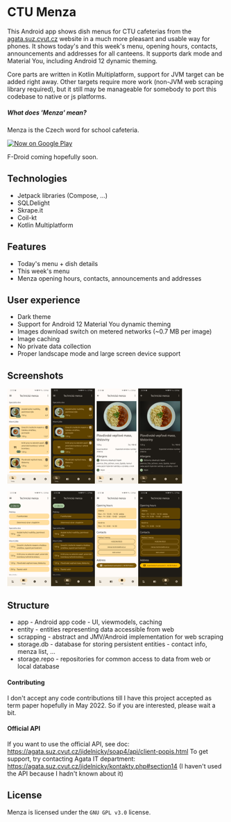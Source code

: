 # CTU Menza

This Android app shows dish menus for CTU cafeterias from the [agata.suz.cvut.cz](https://agata.suz.cvut.cz/) website in a much more pleasant and usable way for phones. It shows today's and this week's menu, opening hours, contacts, announcements and addresses for all canteens. It supports dark mode and Material You, including Android 12 dynamic theming.

Core parts are written in Kotlin Multiplatform, support for JVM target can be added right away. Other targets require more work (non-JVM web scraping library required), but it still may be manageable for somebody to port this codebase to native or js platforms.

##### What does 'Menza' mean?

Menza is the Czech word for school cafeteria.

[<img alt='Now on Google Play' height="80px" src='https://play.google.com/intl/en_us/badges/static/images/badges/en_badge_web_generic.png'/>](https://play.google.com/store/apps/details?id=cz.lastaapps.menza&utm_source=github)

F-Droid coming hopefully soon.



## Technologies

- Jetpack libraries (Compose, ...)
- SQLDelight
- Skrape.it
- Coil-kt
- Kotlin Multiplatform



## Features

- Today's menu + dish details
- This week's menu
- Menza opening hours, contacts, announcements and addresses

## User experience

- Dark theme
- Support for Android 12 Material You dynamic theming
- Images download switch on metered networks (~0.7 MB per image)
- Image caching
- No private data collection
- Proper landscape mode and large screen device support



## Screenshots

<img src="fastlane/metadata/android/en-US/images/phoneScreenshots/1_en-US.png" alt="today dish menu" style="width:20%;"/><img src="fastlane/metadata/android/en-US/images/phoneScreenshots/2_en-US.png" alt="today dish menu dark" style="width:20%;"/><img src="fastlane/metadata/android/en-US/images/phoneScreenshots/3_en-US.png" alt="dish detail" style="width:20%;"/><img src="fastlane/metadata/android/en-US/images/phoneScreenshots/4_en-US.png" alt="dish detail dark" style="width:20%;"/>

<img src="fastlane/metadata/android/en-US/images/phoneScreenshots/5_en-US.png" alt="week dish menu dark" style="width:20%;"/><img src="fastlane/metadata/android/en-US/images/phoneScreenshots/6_en-US.png" alt="week dish menu" style="width:20%;"/><img src="fastlane/metadata/android/en-US/images/phoneScreenshots/7_en-US.png" alt="info page dark" style="width:20%;"/><img src="fastlane/metadata/android/en-US/images/phoneScreenshots/8_en-US.png" alt="info page" style="width:20%;"/>



## Structure

- app - Android app code - UI, viewmodels, caching
- entity - entities representing data accessible from web
- scrapping - abstract and JMV/Android implementation for web scraping
- storage.db - database for storing persistent entities - contact info, menza list, ...
- storage.repo - repositories for common access to data from web or local database



#### Contributing

I don't accept any code contributions till I have this project accepted as term paper hopefully in May 2022. So if you are interested, please wait a bit.

#### Official API

If you want to use the official API, see doc: https://agata.suz.cvut.cz/jidelnicky/soap4/api/client-popis.html
To get support, try contacting Agata IT department: https://agata.suz.cvut.cz/jidelnicky/kontakty.php#section14
(I haven't used the API because I hadn't known about it)



## License

Menza is licensed under the `GNU GPL v3.0` license.
